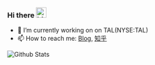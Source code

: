 ### Hi there <img src="https://user-images.githubusercontent.com/1303154/88677602-1635ba80-d120-11ea-84d8-d263ba5fc3c0.gif" width="24px" alt="hi">

<!--
**meta-tabchen/meta-tabchen** is a ✨ _special_ ✨ repository because its `README.md` (this file) appears on your GitHub profile.

Here are some ideas to get you started:

- 🔭 I’m currently working on ...
- 🌱 I’m currently learning ...
- 👯 I’m looking to collaborate on ...
- 🤔 I’m looking for help with ...
- 💬 Ask me about ...
- 📫 How to reach me: ...
- 😄 Pronouns: ...
- ⚡ Fun fact: ...
-->
- 🔭 I’m currently working on on TAL(NYSE:TAL)
- 📫 How to reach me: [Blog](https://blog.tabchen.com/about/), [知乎](https://www.zhihu.com/people/meta-tabchen)


![Github Stats](https://github-readme-stats.vercel.app/api?username=meta-tabchen&show_icons=true&count_private=true&theme=gotham)
